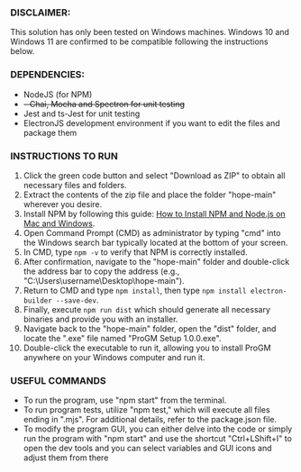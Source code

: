 ### DISCLAIMER: 
This solution has only been tested on Windows machines. Windows 10 and Windows 11 are confirmed to be compatible following the instructions below.

### DEPENDENCIES:
- NodeJS (for NPM)
- ~~- Chai, Mocha and Spectron for unit testing~~
- Jest and ts-Jest for unit testing
- ElectronJS development environment if you want to edit the files and package them

### INSTRUCTIONS TO RUN
1. Click the green code button and select "Download as ZIP" to obtain all necessary files and folders.
2. Extract the contents of the zip file and place the folder "hope-main" wherever you desire.
3. Install NPM by following this guide: [How to Install NPM and Node.js on Mac and Windows](https://positiwise.com/blog/how-to-install-npm-and-node-js-on-mac-and-windows).
4. Open Command Prompt (CMD) as administrator by typing "cmd" into the Windows search bar typically located at the bottom of your screen.
5. In CMD, type `npm -v` to verify that NPM is correctly installed.
6. After confirmation, navigate to the "hope-main" folder and double-click the address bar to copy the address (e.g., "C:\Users\username\Desktop\hope-main").
7. Return to CMD and type `npm install`, then type `npm install electron-builder --save-dev`.
8. Finally, execute `npm run dist` which should generate all necessary binaries and provide you with an installer.
9. Navigate back to the "hope-main" folder, open the "dist" folder, and locate the ".exe" file named "ProGM Setup 1.0.0.exe".
10. Double-click the executable to run it, allowing you to install ProGM anywhere on your Windows computer and run it.

### USEFUL COMMANDS
- To run the program, use "npm start" from the terminal.
- To run program tests, utilize "npm test," which will execute all files ending in ".mjs". For additional details, refer to the package.json file.
- To modify the program GUI, you can either delve into the code or simply run the program with "npm start" and use the shortcut "Ctrl+LShift+I" to open the dev tools
  and you can select variables and GUI icons and adjust them from there
